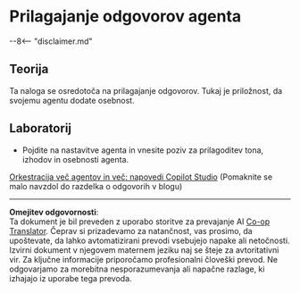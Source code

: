 <!--
CO_OP_TRANSLATOR_METADATA:
{
  "original_hash": "b636111bfbb119a16f9e7a1fd172c22c",
  "translation_date": "2025-10-20T22:42:58+00:00",
  "source_file": "docs/operative-preview/05-agent-responses/README.md",
  "language_code": "sl"
}
-->
# Prilagajanje odgovorov agenta

--8<-- "disclaimer.md"

## Teorija

Ta naloga se osredotoča na prilagajanje odgovorov. Tukaj je priložnost, da svojemu agentu dodate osebnost.

## Laboratorij

- Pojdite na nastavitve agenta in vnesite poziv za prilagoditev tona, izhodov in osebnosti agenta.

[Orkestracija več agentov in več: napovedi Copilot Studio](https://www.microsoft.com/microsoft-copilot/blog/copilot-studio/multi-agent-orchestration-maker-controls-and-more-microsoft-copilot-studio-announcements-at-microsoft-build-2025/#copilot-studio-enhancements)
(Pomaknite se malo navzdol do razdelka o odgovorih v blogu)

---

**Omejitev odgovornosti**:  
Ta dokument je bil preveden z uporabo storitve za prevajanje AI [Co-op Translator](https://github.com/Azure/co-op-translator). Čeprav si prizadevamo za natančnost, vas prosimo, da upoštevate, da lahko avtomatizirani prevodi vsebujejo napake ali netočnosti. Izvirni dokument v njegovem maternem jeziku naj se šteje za avtoritativni vir. Za ključne informacije priporočamo profesionalni človeški prevod. Ne odgovarjamo za morebitna nesporazumevanja ali napačne razlage, ki izhajajo iz uporabe tega prevoda.